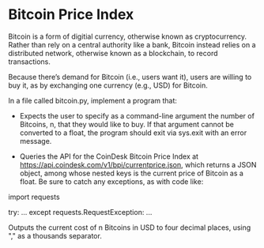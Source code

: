 # Bitcoin Price Index

Bitcoin is a form of digitial currency, otherwise known as cryptocurrency. Rather than rely on a central authority like a bank, Bitcoin instead relies on a distributed network, otherwise known as a blockchain, to record transactions.

Because there’s demand for Bitcoin (i.e., users want it), users are willing to buy it, as by exchanging one currency (e.g., USD) for Bitcoin.

In a file called bitcoin.py, implement a program that:

- Expects the user to specify as a command-line argument the number of Bitcoins, n, that they would like to buy. If that argument cannot be converted to a float, the program should exit via sys.exit with an error message.

- Queries the API for the CoinDesk Bitcoin Price Index at https://api.coindesk.com/v1/bpi/currentprice.json, which returns a JSON object, among whose nested keys is the current price of Bitcoin as a float. Be sure to catch any exceptions, as with code like:

import requests

try:
    ...
except requests.RequestException:
    ...

Outputs the current cost of n Bitcoins in USD to four decimal places, using "," as a thousands separator.